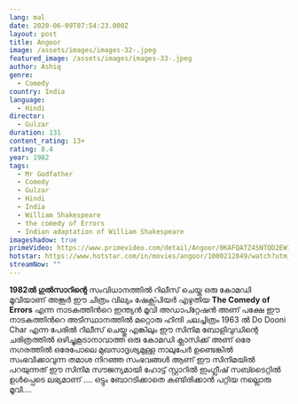 ```yaml
---
lang: mal
date: 2020-06-09T07:54:23.000Z
layout: post
title: Angoor
image: /assets/images/images-32-.jpeg
featured_image: /assets/images/images-33-.jpeg
author: Ashiq
genre:
  - Comedy
country: India
language:
  - Hindi
director:
  - Gulzar
duration: 131
content_rating: 13+
rating: 8.4
year: 1982
tags:
  - Mr Godfather
  - Comedy
  - Gulzar
  - Hindi
  - India
  - William Shakespeare
  - the comedy of Errors
  - Indian adaptation of William Shakespeare
imageshadow: true
primeVideo: https://www.primevideo.com/detail/Angoor/0KAFQATZ4SNTQD2EW1SCFPZSBD
hotstar: https://www.hotstar.com/in/movies/angoor/1000212849/watch?utm_source=gwa
streamNow: ""
---
```

**1982ൽ ഗുൽസാറിന്റെ** സംവിധാനത്തിൽ റിലീസ് ചെയ്ത ഒരു കോമഡി മൂവിയാണ് അങ്കൂർ  ഈ ചിത്രം വില്യം ഷേക്സ്പിയർ എഴുതിയ **The Comedy of Errors** എന്ന നാടകത്തിൻറെ  ഇന്ത്യൻ മൂവി അഡാപ്റ്റേഷൻ അണ് പക്ഷേ ഈ നാടകത്തിൻറെ അടിസ്ഥാനത്തിൽ മറ്റൊരു ഹിന്ദി ചലച്ചിത്രം 1963 ൽ Do Dooni Char എന്ന പേരിൽ റിലീസ് ചെയ്തു എങ്കിലും ഈ സിനിമ ബോളിവുഡിന്റെ ചരിത്രത്തിൽ ഒഴിച്ചുകൂടാനാവാത്ത ഒരു കോമഡി ക്ലാസിക്ക്‌ അണ്
ഒരേ നഗരത്തിൽ ഒരേപോലെ മുഖസാദൃശ്യമുള്ള നാലുപേർ ഉണ്ടെങ്കിൽ സംഭവിക്കാവുന്ന തമാശ നിറഞ്ഞ സംഭവങ്ങൾ ആണ് ഈ സിനിമയിൽ പറയുന്നത്  ഈ സിനിമ സൗജന്യമായി  ഹോട്ട് സ്റ്റാറിൽ ഇംഗ്ലീഷ് സബ്ടൈറ്റിൽ ഉൾപ്പെടെ ലഭ്യമാണ് .... ഒട്ടും ബോറടിക്കാതെ കണ്ടിരിക്കാൻ പറ്റിയ നല്ലൊരു മൂവി....
